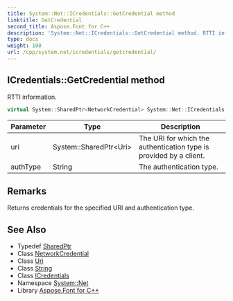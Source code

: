 ```yaml
---
title: System::Net::ICredentials::GetCredential method
linktitle: GetCredential
second_title: Aspose.Font for C++
description: 'System::Net::ICredentials::GetCredential method. RTTI information in C++.'
type: docs
weight: 100
url: /cpp/system.net/icredentials/getcredential/
---
```

## ICredentials::GetCredential method


RTTI information.

```cpp
virtual System::SharedPtr<NetworkCredential> System::Net::ICredentials::GetCredential(System::SharedPtr<Uri> uri, String authType)=0
```


| Parameter | Type | Description |
| --- | --- | --- |
| uri | System::SharedPtr\<Uri\> | The URI for which the authentication type is provided by a client. |
| authType | String | The authentication type. |
## Remarks


Returns credentials for the specified URI and authentication type. 
## See Also

* Typedef [SharedPtr](../../../system/sharedptr/)
* Class [NetworkCredential](../../networkcredential/)
* Class [Uri](../../../system/uri/)
* Class [String](../../../system/string/)
* Class [ICredentials](../)
* Namespace [System::Net](../../)
* Library [Aspose.Font for C++](../../../)
